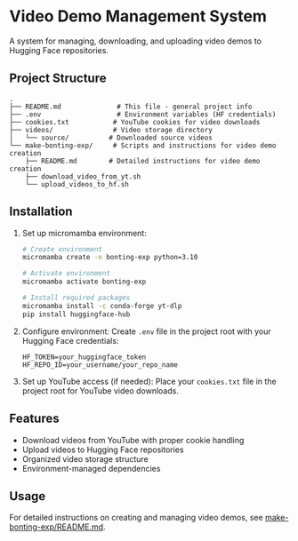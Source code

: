 # Video Demo Management System

A system for managing, downloading, and uploading video demos to Hugging Face repositories.

## Project Structure

```
.
├── README.md              # This file - general project info
├── .env                   # Environment variables (HF credentials)
├── cookies.txt           # YouTube cookies for video downloads
├── videos/               # Video storage directory
│   └── source/          # Downloaded source videos
└── make-bonting-exp/     # Scripts and instructions for video demo creation
    ├── README.md        # Detailed instructions for video demo creation
    ├── download_video_from_yt.sh
    └── upload_videos_to_hf.sh
```

## Installation

1. Set up micromamba environment:
   ```bash
   # Create environment
   micromamba create -n bonting-exp python=3.10
   
   # Activate environment
   micromamba activate bonting-exp
   
   # Install required packages
   micromamba install -c conda-forge yt-dlp
   pip install huggingface-hub
   ```

2. Configure environment:
   Create `.env` file in the project root with your Hugging Face credentials:
   ```
   HF_TOKEN=your_huggingface_token
   HF_REPO_ID=your_username/your_repo_name
   ```

3. Set up YouTube access (if needed):
   Place your `cookies.txt` file in the project root for YouTube video downloads.

## Features

- Download videos from YouTube with proper cookie handling
- Upload videos to Hugging Face repositories
- Organized video storage structure
- Environment-managed dependencies

## Usage

For detailed instructions on creating and managing video demos, see [make-bonting-exp/README.md](make-bonting-exp/README.md). 